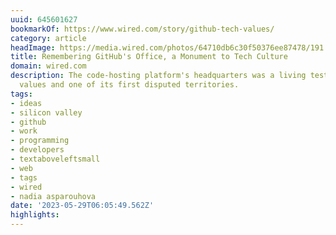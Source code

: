 ```yaml
---
uuid: 645601627
bookmarkOf: https://www.wired.com/story/github-tech-values/
category: article
headImage: https://media.wired.com/photos/64710db6c30f50376ee87478/191:100/w_1280,c_limit/ideas-gitbhub-monument-tech-spaces.png
title: Remembering GitHub's Office, a Monument to Tech Culture
domain: wired.com
description: The code-hosting platform's headquarters was a living testament to tech
  values and one of its first disputed territories.
tags:
- ideas
- silicon valley
- github
- work
- programming
- developers
- textaboveleftsmall
- web
- tags
- wired
- nadia asparouhova
date: '2023-05-29T06:05:49.562Z'
highlights:
---
```



